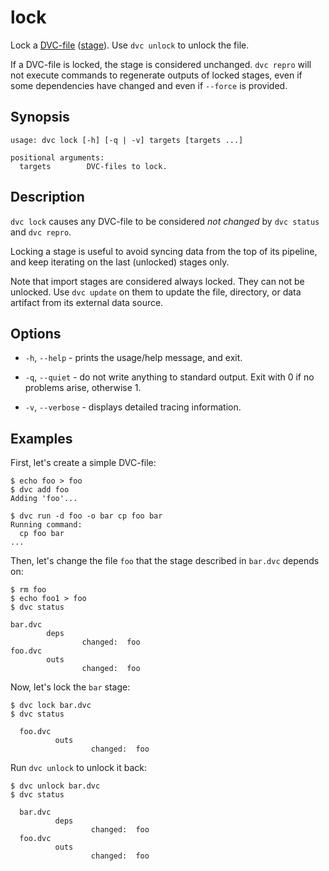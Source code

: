 # lock

Lock a [DVC-file](/doc/user-guide/dvc-file-format)
([stage](/doc/command-reference/run)). Use `dvc unlock` to unlock the file.

If a DVC-file is locked, the stage is considered unchanged. `dvc repro` will not
execute commands to regenerate outputs of locked stages, even if some
dependencies have changed and even if `--force` is provided.

## Synopsis

```usage
usage: dvc lock [-h] [-q | -v] targets [targets ...]

positional arguments:
  targets        DVC-files to lock.
```

## Description

`dvc lock` causes any DVC-file to be considered _not changed_ by `dvc status`
and `dvc repro`.

Locking a stage is useful to avoid syncing data from the top of its pipeline,
and keep iterating on the last (unlocked) stages only.

Note that <abbr>import stages</abbr> are considered always locked. They can not
be unlocked. Use `dvc update` on them to update the file, directory, or
<abbr>data artifact</abbr> from its external data source.

## Options

- `-h`, `--help` - prints the usage/help message, and exit.

- `-q`, `--quiet` - do not write anything to standard output. Exit with 0 if no
  problems arise, otherwise 1.

- `-v`, `--verbose` - displays detailed tracing information.

## Examples

First, let's create a simple DVC-file:

```dvc
$ echo foo > foo
$ dvc add foo
Adding 'foo'...

$ dvc run -d foo -o bar cp foo bar
Running command:
  cp foo bar
...
```

Then, let's change the file `foo` that the stage described in `bar.dvc` depends
on:

```dvc
$ rm foo
$ echo foo1 > foo
$ dvc status

bar.dvc
        deps
                changed:  foo
foo.dvc
        outs
                changed:  foo
```

Now, let's lock the `bar` stage:

```dvc
$ dvc lock bar.dvc
$ dvc status

  foo.dvc
          outs
                  changed:  foo
```

Run `dvc unlock` to unlock it back:

```dvc
$ dvc unlock bar.dvc
$ dvc status

  bar.dvc
          deps
                  changed:  foo
  foo.dvc
          outs
                  changed:  foo
```
